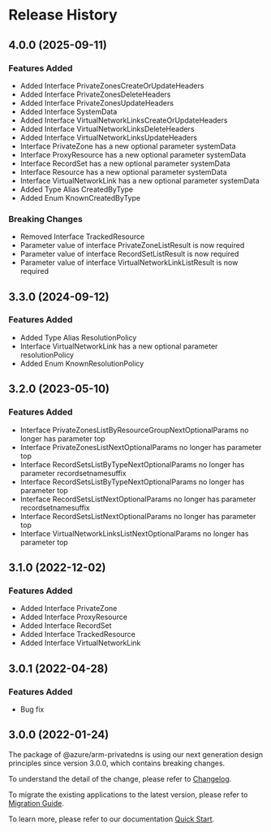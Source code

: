 # Release History

## 4.0.0 (2025-09-11)

### Features Added
  - Added Interface PrivateZonesCreateOrUpdateHeaders
  - Added Interface PrivateZonesDeleteHeaders
  - Added Interface PrivateZonesUpdateHeaders
  - Added Interface SystemData
  - Added Interface VirtualNetworkLinksCreateOrUpdateHeaders
  - Added Interface VirtualNetworkLinksDeleteHeaders
  - Added Interface VirtualNetworkLinksUpdateHeaders
  - Interface PrivateZone has a new optional parameter systemData
  - Interface ProxyResource has a new optional parameter systemData
  - Interface RecordSet has a new optional parameter systemData
  - Interface Resource has a new optional parameter systemData
  - Interface VirtualNetworkLink has a new optional parameter systemData
  - Added Type Alias CreatedByType
  - Added Enum KnownCreatedByType

### Breaking Changes
  - Removed Interface TrackedResource
  - Parameter value of interface PrivateZoneListResult is now required
  - Parameter value of interface RecordSetListResult is now required
  - Parameter value of interface VirtualNetworkLinkListResult is now required

    
## 3.3.0 (2024-09-12)
    
### Features Added

  - Added Type Alias ResolutionPolicy
  - Interface VirtualNetworkLink has a new optional parameter resolutionPolicy
  - Added Enum KnownResolutionPolicy
    
    
## 3.2.0 (2023-05-10)
    
### Features Added

  - Interface PrivateZonesListByResourceGroupNextOptionalParams no longer has parameter top
  - Interface PrivateZonesListNextOptionalParams no longer has parameter top
  - Interface RecordSetsListByTypeNextOptionalParams no longer has parameter recordsetnamesuffix
  - Interface RecordSetsListByTypeNextOptionalParams no longer has parameter top
  - Interface RecordSetsListNextOptionalParams no longer has parameter recordsetnamesuffix
  - Interface RecordSetsListNextOptionalParams no longer has parameter top
  - Interface VirtualNetworkLinksListNextOptionalParams no longer has parameter top
    
    
## 3.1.0 (2022-12-02)
    
### Features Added

  - Added Interface PrivateZone
  - Added Interface ProxyResource
  - Added Interface RecordSet
  - Added Interface TrackedResource
  - Added Interface VirtualNetworkLink
    
    
## 3.0.1 (2022-04-28)

### Features Added

  - Bug fix
  
## 3.0.0 (2022-01-24)

The package of @azure/arm-privatedns is using our next generation design principles since version 3.0.0, which contains breaking changes.

To understand the detail of the change, please refer to [Changelog](https://aka.ms/js-track2-changelog).

To migrate the existing applications to the latest version, please refer to [Migration Guide](https://aka.ms/js-track2-migration-guide).

To learn more, please refer to our documentation [Quick Start](https://aka.ms/azsdk/js/mgmt/quickstart).
